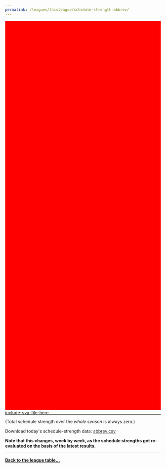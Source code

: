 ```yaml
---
permalink: /leagues/thisleague/schedule-strength-abbrev/
---
```


<style>
.svg-wrap {
    background-color:red;
    height:0;
    padding-top:250%; /* 350px/550px */
    position: relative;
}

svg {
    background-color: white;
    height: 100%;
    display:block;
    width: 100%;
    position: absolute;
    top:0;
    left:0;
}
</style>


<div class="svg-wrap">
include-svg-file-here
</div>

-----

(Total schedule strength over the *whole season* is always zero.)


Download today's schedule-strength data: [abbrev.csv](/assets/leagues/thisleague/theseason/schedule-strengths/abbrev.csv)

**Note that this changes, week by week, as the schedule strengths get re-evaluated on the
basis of the latest results.**

-----

[**Back to the league table...**](/leagues/thisleague)


